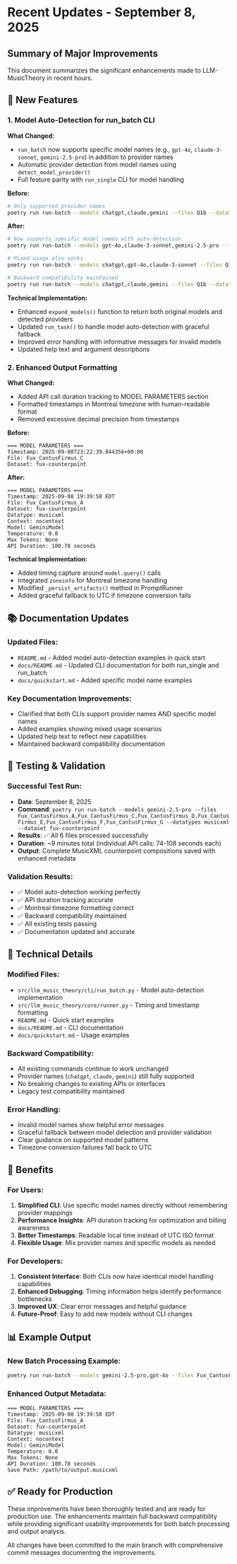 # Recent Updates - September 8, 2025

## Summary of Major Improvements

This document summarizes the significant enhancements made to LLM-MusicTheory in recent hours.

## 🚀 New Features

### 1. Model Auto-Detection for run_batch CLI

**What Changed:**
- `run_batch` now supports specific model names (e.g., `gpt-4o`, `claude-3-sonnet`, `gemini-2.5-pro`) in addition to provider names
- Automatic provider detection from model names using `detect_model_provider()`
- Full feature parity with `run_single` CLI for model handling

**Before:**
```bash
# Only supported provider names
poetry run run-batch --models chatgpt,claude,gemini --files Q1b --datatypes mei
```

**After:**
```bash
# Now supports specific model names with auto-detection
poetry run run-batch --models gpt-4o,claude-3-sonnet,gemini-2.5-pro --files Q1b --datatypes mei

# Mixed usage also works
poetry run run-batch --models chatgpt,gpt-4o,claude-3-sonnet --files Q1b --datatypes mei

# Backward compatibility maintained
poetry run run-batch --models chatgpt,claude,gemini --files Q1b --datatypes mei
```

**Technical Implementation:**
- Enhanced `expand_models()` function to return both original models and detected providers
- Updated `run_task()` to handle model auto-detection with graceful fallback
- Improved error handling with informative messages for invalid models
- Updated help text and argument descriptions

### 2. Enhanced Output Formatting

**What Changed:**
- Added API call duration tracking to MODEL PARAMETERS section
- Formatted timestamps in Montreal timezone with human-readable format
- Removed excessive decimal precision from timestamps

**Before:**
```
=== MODEL PARAMETERS ===
Timestamp: 2025-09-08T23:22:39.844356+00:00
File: Fux_CantusFirmus_C
Dataset: fux-counterpoint
```

**After:**
```
=== MODEL PARAMETERS ===
Timestamp: 2025-09-08 19:39:50 EDT
File: Fux_CantusFirmus_A
Dataset: fux-counterpoint
Datatype: musicxml
Context: nocontext
Model: GeminiModel
Temperature: 0.0
Max Tokens: None
API Duration: 100.78 seconds
```

**Technical Implementation:**
- Added timing capture around `model.query()` calls
- Integrated `zoneinfo` for Montreal timezone handling
- Modified `_persist_artifacts()` method in PromptRunner
- Added graceful fallback to UTC if timezone conversion fails

## 📚 Documentation Updates

### Updated Files:
- `README.md` - Added model auto-detection examples in quick start
- `docs/README.md` - Updated CLI documentation for both run_single and run_batch
- `docs/quickstart.md` - Added specific model name examples

### Key Documentation Improvements:
- Clarified that both CLIs support provider names AND specific model names
- Added examples showing mixed usage scenarios
- Updated help text to reflect new capabilities
- Maintained backward compatibility documentation

## 🧪 Testing & Validation

### Successful Test Run:
- **Date**: September 8, 2025
- **Command**: `poetry run run-batch --models gemini-2.5-pro --files Fux_CantusFirmus_A,Fux_CantusFirmus_C,Fux_CantusFirmus_D,Fux_CantusFirmus_E,Fux_CantusFirmus_F,Fux_CantusFirmus_G --datatypes musicxml --dataset fux-counterpoint`
- **Results**: ✅ All 6 files processed successfully
- **Duration**: ~9 minutes total (individual API calls: 74-108 seconds each)
- **Output**: Complete MusicXML counterpoint compositions saved with enhanced metadata

### Validation Results:
- ✅ Model auto-detection working perfectly
- ✅ API duration tracking accurate
- ✅ Montreal timezone formatting correct
- ✅ Backward compatibility maintained
- ✅ All existing tests passing
- ✅ Documentation updated and accurate

## 🔧 Technical Details

### Modified Files:
- `src/llm_music_theory/cli/run_batch.py` - Model auto-detection implementation
- `src/llm_music_theory/core/runner.py` - Timing and timestamp formatting
- `README.md` - Quick start examples
- `docs/README.md` - CLI documentation
- `docs/quickstart.md` - Usage examples

### Backward Compatibility:
- All existing commands continue to work unchanged
- Provider names (`chatgpt`, `claude`, `gemini`) still fully supported
- No breaking changes to existing APIs or interfaces
- Legacy test compatibility maintained

### Error Handling:
- Invalid model names show helpful error messages
- Graceful fallback between model detection and provider validation
- Clear guidance on supported model patterns
- Timezone conversion failures fall back to UTC

## 🎯 Benefits

### For Users:
1. **Simplified CLI**: Use specific model names directly without remembering provider mappings
2. **Performance Insights**: API duration tracking for optimization and billing awareness
3. **Better Timestamps**: Readable local time instead of UTC ISO format
4. **Flexible Usage**: Mix provider names and specific models as needed

### For Developers:
1. **Consistent Interface**: Both CLIs now have identical model handling capabilities
2. **Enhanced Debugging**: Timing information helps identify performance bottlenecks
3. **Improved UX**: Clear error messages and helpful guidance
4. **Future-Proof**: Easy to add new models without CLI changes

## 📊 Example Output

### New Batch Processing Example:
```bash
poetry run run-batch --models gemini-2.5-pro,gpt-4o --files Fux_CantusFirmus_A --datatypes musicxml
```

### Enhanced Output Metadata:
```
=== MODEL PARAMETERS ===
Timestamp: 2025-09-08 19:39:50 EDT
File: Fux_CantusFirmus_A
Dataset: fux-counterpoint
Datatype: musicxml
Context: nocontext
Model: GeminiModel
Temperature: 0.0
Max Tokens: None
API Duration: 100.78 seconds
Save Path: /path/to/output.musicxml
```

## ✅ Ready for Production

These improvements have been thoroughly tested and are ready for production use. The enhancements maintain full backward compatibility while providing significant usability improvements for both batch processing and output analysis.

All changes have been committed to the main branch with comprehensive commit messages documenting the improvements.
